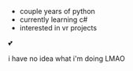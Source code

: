 - couple years of python
- currently learning c#
- interested in vr projects

💕

i have no idea what i'm doing LMAO

<!---
valer-e/valer-e is a ✨ special ✨ repository because its `README.md` (this file) appears on your GitHub profile.
You can click the Preview link to take a look at your changes.
--->
